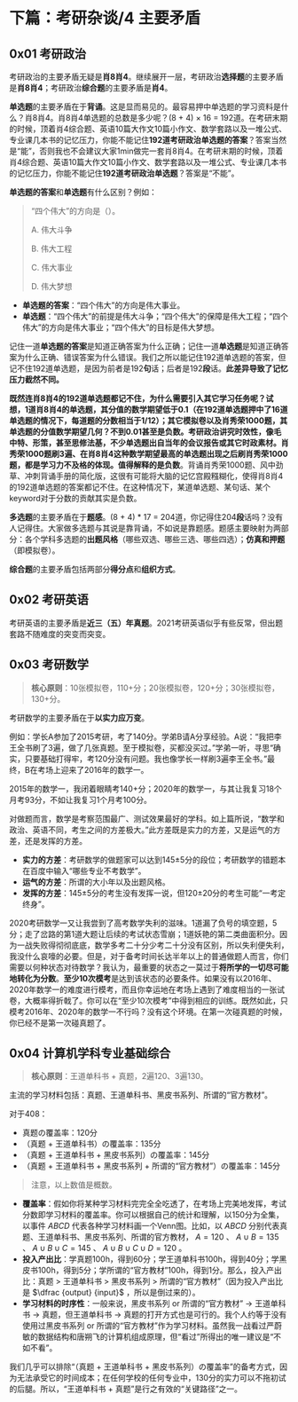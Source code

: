 # 下篇：考研杂谈/4 主要矛盾

## 0x01 考研政治

考研政治的主要矛盾无疑是**肖8肖4**。继续展开一层，考研政治**选择题**的主要矛盾是**肖8肖4**；考研政治**综合题**的主要矛盾是**肖4**。

**单选题**的主要矛盾在于**背诵**。这是显而易见的。最容易押中单选题的学习资料是什么？肖8肖4。肖8肖4单选题的总数是多少呢？(8 + 4) × 16 = 192道。在考研末期的时候，顶着肖4综合题、英语10篇大作文10篇小作文、数学套路以及一堆公式、专业课几本书的记忆压力，你能不能记住**192道考研政治单选题的答案**？答案当然是“能”，否则我也不会建议大家1min做完一套肖8肖4。在考研末期的时候，顶着肖4综合题、英语10篇大作文10篇小作文、数学套路以及一堆公式、专业课几本书的记忆压力，你能不能记住**192道考研政治单选题**？答案是“不能”。

**单选题的答案**和**单选题**有什么区别？例如：

> “四个伟大”的方向是（）。
>
> A. 伟大斗争
>
> B. 伟大工程
>
> C. 伟大事业
>
> D. 伟大梦想

- **单选题的答案**：“四个伟大”的方向是伟大事业。
- **单选题**：“四个伟大”的前提是伟大斗争；“四个伟大”的保障是伟大工程；“四个伟大”的方向是伟大事业；“四个伟大”的目标是伟大梦想。

记住一道**单选题的答案**是知道正确答案为什么正确；记住一道**单选题**是知道正确答案为什么正确、错误答案为什么错误。我们之所以能记住192道单选题的答案，但记不住192道单选题，是因为前者是192**句**话；后者是192**段**话。**此差异导致了记忆压力截然不同。**

**既然连肖8肖4的192道单选题都记不住，为什么需要引入其它学习任务呢？**试想，1道肖8肖4的单选题，其分值的数学期望低于0.1（在192道单选题押中了16道单选题的情况下，每道题的分数相当于1/12）；其它模拟卷以及肖秀荣1000题，其单选题的分值数学期望几何？不到0.01甚至是负数。考研政治讲究时效性，像毛中特、形策，甚至思修法基，不少单选题出自当年的会议报告或其它时政素材。肖秀荣1000题刷3遍、在肖8肖4这种数学期望最高的单选题出现之后刷肖秀荣1000题，都是学习力不及格的体现。值得解释的是**负数**。背诵肖秀荣1000题、风中劲草、冲刺背诵手册的简化版，这很有可能将大脑的记忆宫殿糨糊化，使得肖8肖4的192道单选题的答案都记不住。在这种情况下，某道单选题、某句话、某个keyword对于分数的贡献其实是负数。

**多选题**的主要矛盾在于**题感**。(8 + 4) * 17 = 204道，你记得住204**段**话吗？没有人记得住。大家做多选题与其说是靠背诵，不如说是靠题感。题感主要映射为两部分：各个学科多选题的**出题风格**（哪些双选、哪些三选、哪些四选）；**仿真和押题**（即模拟卷）。

**综合题**的主要矛盾包括两部分**得分点**和**组织方式**。

## 0x02 考研英语

考研英语的主要矛盾是**近三（五）年真题**。2021考研英语似乎有些反常，但出题套路不随难度的突变而突变。

## 0x03 考研数学

> **核心原则**：10张模拟卷，110+分；20张模拟卷，120+分；30张模拟卷，130+分。

考研数学的主要矛盾在于**以实力应万变**。

例如：学长A参加了2015考研，考了140分。学弟B请A分享经验。A说：“我把李王全书刷了3遍，做了几张真题。至于模拟卷，买都没买过。”学弟一听，寻思“确实，只要基础打得牢，考120分没有问题。我也像学长一样刷3遍李王全书。”最终，B在考场上迎来了2016年的数学一。

2015年的数学一，我闭着眼睛考140+分；2020年的数学一，与其让我复习18个月考93分，不如让我复习1个月考100分。

对做题而言，数学是考察范围最广、测试效果最好的学科。如上篇所说，“数学和政治、英语不同，考生之间的方差极大。”此方差既是实力的方差，又是运气的方差，还是发挥的方差。

- **实力的方差**：考研数学的做题家可以达到145±5分的段位；考研数学的错题本在百度中输入“哪些专业不考数学”。
- **运气的方差**：所谓的大小年以及出题风格。
- **发挥的方差**：145±5分的考生没有发挥一说，但120±20分的考生可能“一考定终身”。

2020考研数学一又让我尝到了高考数学失利的滋味。1道漏了负号的填空题，5分；走了岔路的第1道大题让后续的考试状态雪崩；1道妖艳的第二类曲面积分。因为一战失败得彻彻底底，数学多考二十分少考二十分没有区别，所以失利便失利，我没什么哀嚎的必要。但是，对于备考时间长达半年以上的普通做题人而言，你们需要以何种状态对待数学？我认为，最重要的状态之一莫过于**将所学的一切尽可能地转化为分数**。**至少10次模考**是达到该状态的必要条件。如果没有以2016年、2020年数学一的难度进行模考，而且你幸运地在考场上遇到了难度相当的一张试卷，大概率得折戟了。你可以在“至少10次模考”中得到相应的训练。既然如此，只模考2016年、2020年的数学一不行吗？没有这个环境。在第一次碰真题的时候，你已经不是第一次碰真题了。

## 0x04 计算机学科专业基础综合

> **核心原则**：王道单科书 + 真题，2遍120、3遍130。

主流的学习材料包括：真题、王道单科书、黑皮书系列、所谓的“官方教材”。

对于408：

- 真题の覆盖率：120分
- （真题 + 王道单科书）の覆盖率：135分
- （真题 + 王道单科书 + 黑皮书系列）の覆盖率：145分
- （真题 + 王道单科书 + 黑皮书系列 + 所谓的“官方教材”）の覆盖率：145分

> 注意，以上数值是概数。

- **覆盖率**：假如你将某种学习材料完完全全吃透了，在考场上完美地发挥，考试分数即学习材料的覆盖率。你可以根据自己的统计和理解，以150分为全集，以事件 $ABCD$ 代表各种学习材料画一个Venn图。比如，以 $ABCD$ 分别代表真题、王道单科书、黑皮书系列、所谓的官方教材， $A = 120$ 、 $A ∪ B = 135$ 、 $A ∪ B ∪ C = 145$ 、 $A ∪ B ∪ C ∪ D = 120$ 。
- **投入产出比**：学真题100h，得到60分；学王道单科书100h，得到40分；学黑皮书100h，得到5分；学所谓的“官方教材”100h，得到1分。那么，投入产出比：真题 > 王道单科书 > 黑皮书系列 > 所谓的“官方教材”（因为投入产出比是 $\dfrac {output} {input}$ ，所以是倒过来的）。
- **学习材料的时序性**：一般来说，黑皮书系列 or 所谓的“官方教材” → 王道单科书 → 真题，但王道单科书 → 真题的打开方式也是可行的。我个人约等于没有使用过黑皮书系列 or 所谓的“官方教材”作为学习材料。虽然我一战看过严蔚敏的数据结构和唐朔飞的计算机组成原理，但“看过”所得出的唯一建议是“不如不看”。

我们几乎可以排除“（真题 + 王道单科书 + 黑皮书系列）の覆盖率”的备考方式，因为无法承受它的时间成本；在任何学校的任何专业中，130分的实力可以不拖初试的后腿。所以，“王道单科书 + 真题”是行之有效的“关键路径”之一。
